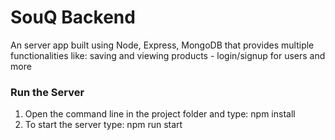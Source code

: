 # SouQ Backend
An server app built using Node, Express, MongoDB that provides multiple functionalities like: saving and viewing products - login/signup for users and more
<br />

### Run the Server
1. Open the command line in the project folder and type: npm install
2. To start the server type: npm run start 
